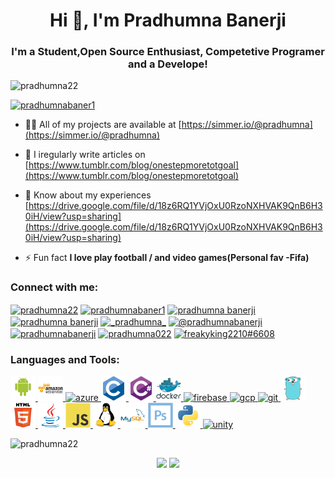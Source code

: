 <h1 align="center">Hi 👋, I'm Pradhumna Banerji</h1>
<h3 align="center">I'm a Student,Open Source Enthusiast, Competetive Programer and a Develope!</h3>

<p align="left"> <img src="https://komarev.com/ghpvc/?username=pradhumna22&label=Profile%20views&color=0e75b6&style=flat" alt="pradhumna22" /> </p>



<p align="left"> <a href="https://twitter.com/pradhumnabaner1" target="blank"><img src="https://img.shields.io/twitter/follow/pradhumnabaner1?logo=twitter&style=for-the-badge" alt="pradhumnabaner1" /></a> </p>

- 👨‍💻 All of my projects are available at [https://simmer.io/@pradhumna](https://simmer.io/@pradhumna)

- 📝 I iregularly write articles on [https://www.tumblr.com/blog/onestepmoretotgoal](https://www.tumblr.com/blog/onestepmoretotgoal)

- 📄 Know about my experiences [https://drive.google.com/file/d/18z6RQ1YVjOxU0RzoNXHVAK9QnB6H30iH/view?usp=sharing](https://drive.google.com/file/d/18z6RQ1YVjOxU0RzoNXHVAK9QnB6H30iH/view?usp=sharing)

- ⚡ Fun fact **I love play football / and video games(Personal fav -Fifa)**

<h3 align="left">Connect with me:</h3>
<p align="left">
<a href="https://dev.to/pradhumna22" target="blank"><img align="center" src="https://cdn.jsdelivr.net/npm/simple-icons@3.0.1/icons/dev-dot-to.svg" alt="pradhumna22" height="30" width="40" /></a>
<a href="https://twitter.com/pradhumnabaner1" target="blank"><img align="center" src="https://raw.githubusercontent.com/rahuldkjain/github-profile-readme-generator/master/src/images/icons/Social/twitter.svg" alt="pradhumnabaner1" height="30" width="40" /></a>
<a href="https://www.linkedin.com/in/pradhumna-banerji-b1ab5019a" target="blank"><img align="center" src="https://raw.githubusercontent.com/rahuldkjain/github-profile-readme-generator/master/src/images/icons/Social/linked-in-alt.svg" alt="pradhumna banerji" height="30" width="40" /></a>
<a href="https://fb.com/pradhumna banerji" target="blank"><img align="center" src="https://raw.githubusercontent.com/rahuldkjain/github-profile-readme-generator/master/src/images/icons/Social/facebook.svg" alt="pradhumna banerji" height="30" width="40" /></a>
<a href="https://instagram.com/_pradhumna_" target="blank"><img align="center" src="https://raw.githubusercontent.com/rahuldkjain/github-profile-readme-generator/master/src/images/icons/Social/instagram.svg" alt="_pradhumna_" height="30" width="40" /></a>
<a href="https://www.hackerrank.com/pradhumnabanerji" target="blank"><img align="center" src="https://raw.githubusercontent.com/rahuldkjain/github-profile-readme-generator/master/src/images/icons/Social/hackerrank.svg" alt="@pradhumnabanerji" height="30" width="40" /></a>
<a href="https://www.leetcode.com/pradhumnabanerji" target="blank"><img align="center" src="https://raw.githubusercontent.com/rahuldkjain/github-profile-readme-generator/master/src/images/icons/Social/leet-code.svg" alt="pradhumnabanerji" height="30" width="40" /></a>
<a href="https://auth.geeksforgeeks.org/user/pradhumna022" target="blank"><img align="center" src="https://raw.githubusercontent.com/rahuldkjain/github-profile-readme-generator/master/src/images/icons/Social/geeks-for-geeks.svg" alt="pradhumna022" height="30" width="40" /></a>
<a href="https://discord.gg/freakyking2210#6608" target="blank"><img align="center" src="https://raw.githubusercontent.com/rahuldkjain/github-profile-readme-generator/master/src/images/icons/Social/discord.svg" alt="freakyking2210#6608" height="30" width="40" /></a>
</p>




<h3 align="left">Languages and Tools:</h3>
<p align="left"> <a href="https://developer.android.com" target="_blank"> <img src="https://raw.githubusercontent.com/devicons/devicon/master/icons/android/android-original-wordmark.svg" alt="android" width="40" height="40"/> </a> <a href="https://aws.amazon.com" target="_blank"> <img src="https://raw.githubusercontent.com/devicons/devicon/master/icons/amazonwebservices/amazonwebservices-original-wordmark.svg" alt="aws" width="40" height="40"/> </a> <a href="https://azure.microsoft.com/en-in/" target="_blank"> <img src="https://www.vectorlogo.zone/logos/microsoft_azure/microsoft_azure-icon.svg" alt="azure" width="40" height="40"/> </a> <a href="https://www.cprogramming.com/" target="_blank"> <img src="https://raw.githubusercontent.com/devicons/devicon/master/icons/c/c-original.svg" alt="c" width="40" height="40"/> </a> <a href="https://www.w3schools.com/cs/" target="_blank"> <img src="https://raw.githubusercontent.com/devicons/devicon/master/icons/csharp/csharp-original.svg" alt="csharp" width="40" height="40"/> </a> <a href="https://www.docker.com/" target="_blank"> <img src="https://raw.githubusercontent.com/devicons/devicon/master/icons/docker/docker-original-wordmark.svg" alt="docker" width="40" height="40"/> </a> <a href="https://firebase.google.com/" target="_blank"> <img src="https://www.vectorlogo.zone/logos/firebase/firebase-icon.svg" alt="firebase" width="40" height="40"/> </a> <a href="https://cloud.google.com" target="_blank"> <img src="https://www.vectorlogo.zone/logos/google_cloud/google_cloud-icon.svg" alt="gcp" width="40" height="40"/> </a> <a href="https://git-scm.com/" target="_blank"> <img src="https://www.vectorlogo.zone/logos/git-scm/git-scm-icon.svg" alt="git" width="40" height="40"/> </a> <a href="https://golang.org" target="_blank"> <img src="https://raw.githubusercontent.com/devicons/devicon/master/icons/go/go-original.svg" alt="go" width="40" height="40"/> </a> <a href="https://www.w3.org/html/" target="_blank"> <img src="https://raw.githubusercontent.com/devicons/devicon/master/icons/html5/html5-original-wordmark.svg" alt="html5" width="40" height="40"/> </a> <a href="https://www.java.com" target="_blank"> <img src="https://raw.githubusercontent.com/devicons/devicon/master/icons/java/java-original.svg" alt="java" width="40" height="40"/> </a> <a href="https://developer.mozilla.org/en-US/docs/Web/JavaScript" target="_blank"> <img src="https://raw.githubusercontent.com/devicons/devicon/master/icons/javascript/javascript-original.svg" alt="javascript" width="40" height="40"/> </a> <a href="https://www.linux.org/" target="_blank"> <img src="https://raw.githubusercontent.com/devicons/devicon/master/icons/linux/linux-original.svg" alt="linux" width="40" height="40"/> </a> <a href="https://www.mysql.com/" target="_blank"> <img src="https://raw.githubusercontent.com/devicons/devicon/master/icons/mysql/mysql-original-wordmark.svg" alt="mysql" width="40" height="40"/> </a> <a href="https://www.photoshop.com/en" target="_blank"> <img src="https://raw.githubusercontent.com/devicons/devicon/master/icons/photoshop/photoshop-line.svg" alt="photoshop" width="40" height="40"/> </a> <a href="https://www.python.org" target="_blank"> <img src="https://raw.githubusercontent.com/devicons/devicon/master/icons/python/python-original.svg" alt="python" width="40" height="40"/> </a> <a href="https://unity.com/" target="_blank"> <img src="https://www.vectorlogo.zone/logos/unity3d/unity3d-icon.svg" alt="unity" width="40" height="40"/> </a> </p>
<p allign="center">
<img align="center==" src="https://github-readme-stats.vercel.app/api/top-langs?username=pradhumna22&theme=react&show_icons=true&locale=en&layout=compact" alt="pradhumna22" />
</pr>
  <br />
<p align="center">
  <img width="49%" src="https://github-readme-stats.vercel.app/api?username=pradhumna22&theme=react&show_icons=true" />
  <img width="49%" src ="http://github-readme-streak-stats.herokuapp.com?user=pradhumna22&theme=react" />
</p>
<!--
<p>&nbsp;<img align="center" src="https://github-readme-stats.vercel.app/api?username=pradhumna22&show_icons=true&locale=en" alt="pradhumna22" /></p>

<p><img align="center" src="https://github-readme-streak-stats.herokuapp.com/?user=pradhumna22&" alt="pradhumna22" /></p>
-->

